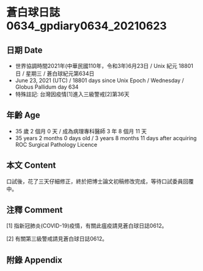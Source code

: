 [_metadata_:encoding]: - "utf-8"
[_metadata_:language]: - "zh-Hant-TW"
[_metadata_:fileformat]: - "markdown"
[_metadata_:MIME_type]: - "text/plain"
[_metadata_:markdown_version]: - "commonmark version 0.29"
[_metadata_:markdown_spec]: - "https://spec.commonmark.org/0.29/"

# 蒼白球日誌0634_gpdiary0634_20210623 #

## 日期 Date ##

* 世界協調時間2021年(中華民國110年，令和3年)6月23日 / Unix 紀元 18801 日 / 星期三 / 蒼白球紀元第634日
* June 23, 2021 (UTC) / 18801 days since Unix Epoch / Wednesday / Globus Pallidum day 634
* 特殊註記: 台灣因疫情[1]進入三級警戒[2]第36天

## 年齡 Age ##

* 35 歲 2 個月 0 天 / 成為病理專科醫師 3 年 8 個月 11 天
* 35 years 2 months 0 days old / 3 years 8 months 11 days after acquiring ROC Surgical Pathology Licence

## 本文 Content ##

口試後，花了三天仔細修正，終於把博士論文初稿修改完成，等待口試委員回覆中。

## 注釋 Comment ##

[1] 指新冠肺炎(COVID-19)疫情，有關此瘟疫請見蒼白球日誌0612。

[2] 有關第三級警戒請見蒼白球日誌0612。

## 附錄 Appendix ##

